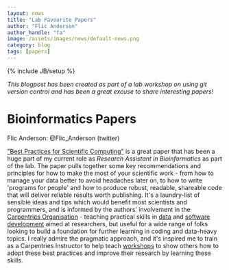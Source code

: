 ```yaml
---
layout: news
title: "Lab Favourite Papers"
author: "Flic Anderson"
author_handle: "fa"
image: /assets/images/news/default-news.png
category: blog
tags: [papers]
---
```

{% include JB/setup %}

*This blogpost has been created as part of a lab workshop on using git version control and has been a great excuse to share interesting papers!*

# Bioinformatics Papers

Flic Anderson: @Flic_Anderson (twitter)

["Best Practices for Scientific Computing"](https://doi.org/10.1371/journal.pbio.1001745) is a great paper that has been a huge part of my current role as *Research Assistant in Bioinformatics* as part of the lab. The paper pulls together some key recommendations and principles for how to make the most of your scientific work - from how to manage your data better to avoid headaches later on, to how to write 'programs for people' and how to produce robust, readable, shareable code that will deliver reliable results worth publishing. It's a laundry-list of sensible ideas and tips which would benefit most scientists and programmers, and is informed by the authors' involvement in the [Carpentries Organisation](https://carpentries.org/) - teaching practical skills in [data](https://datacarpentry.org/lessons/) and [software development](https://software-carpentry.org/lessons/) aimed at researchers, but useful for a wide range of folks looking to build a foundation for further learning in coding and data-heavy topics. I really admire the pragmatic approach, and it's inspired me to train as a Carpentries Instructor to help teach [workshops](https://edcarp.github.io/) to show others how to adopt these best practices and improve their research by learning these skills.
  
